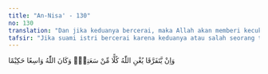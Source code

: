 ```yaml
---
title: "An-Nisa' - 130"
no: 130
translation: "Dan jika keduanya bercerai, maka Allah akan memberi kecukupan kepada masing-masing dari karunia-Nya. Dan Allah Mahaluas (karunia-Nya), Mahabijaksana."
tafsir: "Jika suami istri bercerai karena keduanya atau salah seorang tidak dapat melaksanakan hukum-hukum Allah, seperti tidak dapat berlaku adil terhadap istri-istrinya sekalipun telah diusahakannya, kehidupan mereka telah hambar tidak ada rasa cinta dan kasih sayang lagi, perkawinan mereka telah dihinggapi penyakit yang parah yang tidak ada obatnya, maka Allah membolehkan mencari jalan keluar dari kesulitan itu, dengan cara yang baik dan kalau gagal juga boleh diambil tindakan terakhir yaitu bercerai. Walaupun demikian, sekalipun perceraian itu adalah suatu perbuatan yang halal, tetapi tetap dibenci Allah. Dengan perceraian itu mungkin terbuka bagi mereka lembaran baru dalam kehidupan, umpamanya dengan mendapat jodoh yang baru yang lebih sesuai dan serasi serta diberkahi dengan limpahan karunia Allah. Sesungguhnya Allah Mahaluas Karunia-Nya dan Mahabijaksana."
---
```


وَاِنْ يَّتَفَرَّقَا يُغْنِ اللّٰهُ كُلًّا مِّنْ سَعَتِهٖۗ وَكَانَ اللّٰهُ وَاسِعًا حَكِيْمًا 
